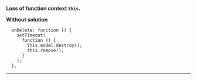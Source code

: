 **Loss of function context ```this```.**

**Without solution**
```
  onDelete: function () {
    setTimeout(
      function () {
        this.model.destroy();
        this.remove();
      }
    );
  },
```
---
